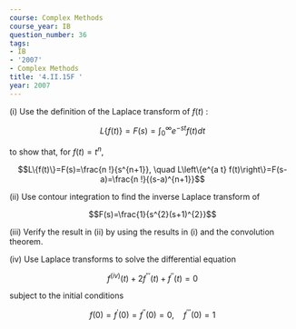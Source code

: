 ```yaml
---
course: Complex Methods
course_year: IB
question_number: 36
tags:
- IB
- '2007'
- Complex Methods
title: '4.II.15F '
year: 2007
---
```



(i) Use the definition of the Laplace transform of $f(t)$ :

$$L\{f(t)\}=F(s)=\int_{0}^{\infty} e^{-s t} f(t) d t$$

to show that, for $f(t)=t^{n}$,

$$L\{f(t)\}=F(s)=\frac{n !}{s^{n+1}}, \quad L\left\{e^{a t} f(t)\right\}=F(s-a)=\frac{n !}{(s-a)^{n+1}}$$

(ii) Use contour integration to find the inverse Laplace transform of

$$F(s)=\frac{1}{s^{2}(s+1)^{2}}$$

(iii) Verify the result in (ii) by using the results in (i) and the convolution theorem.

(iv) Use Laplace transforms to solve the differential equation

$$f^{(i v)}(t)+2 f^{\prime \prime \prime}(t)+f^{\prime \prime}(t)=0$$

subject to the initial conditions

$$f(0)=f^{\prime}(0)=f^{\prime \prime}(0)=0, \quad f^{\prime \prime \prime}(0)=1$$